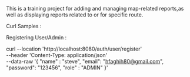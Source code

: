 This is a training project for adding and managing map-related reports,as well as displaying reports related to or for specific route.

Curl Samples :

Registering User/Admin :

curl --location 'http://localhost:8080/auth/user/register' \
--header 'Content-Type: application/json' \
--data-raw '{
"name" : "steve",
"email": "hfaghih80@gmail.com",
"password": "123456",
"role" : "ADMIN"
}'